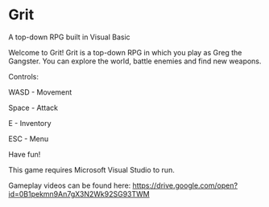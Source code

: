 # Grit
A top-down RPG built in Visual Basic

Welcome to Grit!
Grit is a top-down RPG in which you play as Greg the Gangster. You can explore the world, battle enemies and find new weapons.

Controls:

WASD - Movement

Space - Attack

E - Inventory

ESC - Menu

Have fun!

This game requires Microsoft Visual Studio to run.

Gameplay videos can be found here: https://drive.google.com/open?id=0B1pekmn9An7gX3N2Wk92SG93TWM
